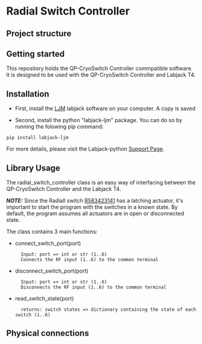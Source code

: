 # Radial Switch Controller

## Project structure



## Getting started

This repository holds the QP-CryoSwitch Controller commpatible software. It is designed to be used with the QP-CryoSwitch Controller and Labjack T4.


## Installation
- First, install the [LJM](https://labjack.com/support/software/installers/ljm) labjack software on your computer. A copy is saved 

- Second, install the python "labjack-ljm" package. You can do so by running the folowing pip command:

```
pip install labjack-ljm 
```
For more details, please visit the Labjack-python [Support Page](https://labjack.com/support/software/examples/ljm/python).

## Library Usage

The radial_switch_controller class is an easy way of interfacing between the QP-CryoSwitch Controller and the Labjack T4.

**_NOTE:_** Since the Radiall switch [R583423141](https://www.radiall.com/cryogenic-sp6t-ramses-sma-18ghz-latching-28vdc-d-sub-male-connector-bipolar-actuator-command-r583423141.html) has a latching actuator, it's important to start the program with the switches in a known state. By default, the program assumes all actuators are in open or disconnected state.


The class contains 3 main functions:
- connect_switch_port(port) 

        Input: port => int or str (1..6)
        Connects the RF input (1..6) to the common terminal

- disconnect_switch_port(port) 

        Input: port => int or str (1..6)
        Disconnects the RF input (1..6) to the common terminal

- read_switch_state(port) 

        returns: switch states => dictionary containing the state of each switch (1..6) 


## Physical connections
